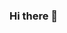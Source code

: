 ### Hi there 👋

<!--
**r1ckC139/r1ckC139** is a ✨ _special_ ✨ repository because its `README.md` (this file) appears on your GitHub profile.

Here are some ideas to get you started:

- 🔭 I’m currently working on VNPT-IT and PTIT
- 👀 I’m interested in Natural Language Processing and it applications.
- 👯 I’m looking to research opportunities, collaborate on Natural Language Processing
- 📫 How to reach me: duongxuanhieu1999@gmail.com
-->
